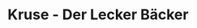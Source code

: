 ---
title: "Kruse - Der Lecker Bäcker"
url: /deutsch-evern/kruse-der-lecker-baecker/
shop: Bäckerei
---